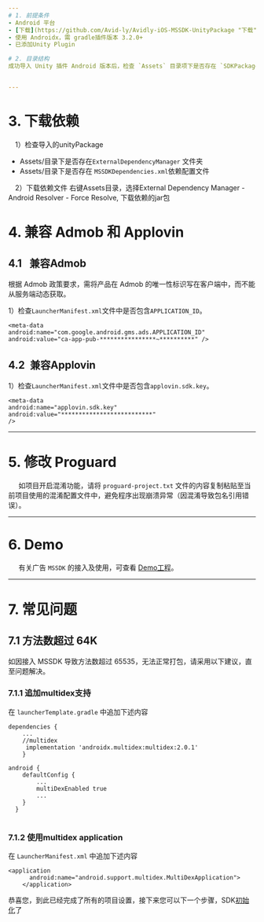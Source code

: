 ```yaml
---
# 1. 前提条件
- Android 平台
- [下载](https://github.com/Avid-ly/Avidly-iOS-MSSDK-UnityPackage "下载") 最新的mssdk unity plugin
- 使用 Androidx，需 gradle插件版本 3.2.0+
- 已添加Unity Plugin

# 2. 目录结构
成功导入 Unity 插件 Android 版本后，检查 `Assets` 目录项下是否存在 `SDKPackage`- `MSSDK` 。


---
```

# 3. 下载依赖


&ensp;&ensp;1）检查导入的unityPackage
- Assets/目录下是否存在`ExternalDependencyManager` 文件夹
- Assets/目录下是否存在 `MSSDKDependencies.xml`依赖配置文件

&ensp;&ensp;2）下载依赖文件
右键Assets目录，选择External Dependency Manager - Android Resolver - Force Resolve, 下载依赖的jar包



# 4. 兼容 Admob 和 Applovin
## 4.1 &ensp;兼容Admob
根据 Admob 政策要求，需将产品在 Admob 的唯一性标识写在客户端中，而不能从服务端动态获取。

1）检查`LauncherManifest.xml`文件中是否包含`APPLICATION_ID`。

    <meta-data
    android:name="com.google.android.gms.ads.APPLICATION_ID"
    android:value="ca-app-pub-****************~**********" />

## 4.2&ensp;兼容Applovin
1）检查`LauncherManifest.xml`文件中是否包含`applovin.sdk.key`。

    <meta-data
    android:name="applovin.sdk.key"
    android:value="**************************" 
    />

---
# 5. 修改 Proguard

&ensp;&ensp;&ensp;如项目开启混淆功能，请将 `proguard-project.txt` 文件的内容复制粘贴至当前项目使用的混淆配置文件中，避免程序出现崩溃异常（因混淆导致包名引用错误）。

---
# 6. Demo
&ensp;&ensp;&ensp;有关广告 `MSSDK` 的接入及使用，可查看 [Demo工程](https://github.com/wawo00/Mssdk_Unity_Demo.git)。

---
# 7. 常见问题
## 7.1 方法数超过 64K 
如因接入 MSSDK 导致方法数超过 65535，无法正常打包，请采用以下建议，直至问题解决。
### 7.1.1 追加multidex支持
在 `launcherTemplate.gradle` 中追加下述内容
```
dependencies {
   	...
   	//multidex
   	 implementation 'androidx.multidex:multidex:2.0.1'
    }
	
android {
    defaultConfig {
	    ...
        multiDexEnabled true
		...
    }
  }
	
```
### 7.1.2 使用multidex application
在 `LauncherManifest.xml` 中追加下述内容

    <application 
          android:name="android.support.multidex.MultiDexApplication">
        </application>

恭喜您，到此已经完成了所有的项目设置，接下来您可以下一个步骤，SDK[初始化](/mssdk/unity/unity_init)了
